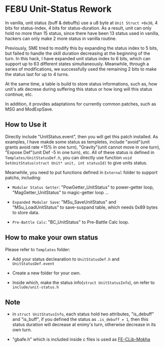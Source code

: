 # FE8U Unit-Status Rework

In vanilla, unit status (buff & debuffs) use a u8 byte at `Unit Struct +0x30`, 4 bits for status-index, 4 bits for status-duration. As a result, unit can only hold no more than 15 status, since there have been 13 status used in vanilla, hackers can only make 2 more status in vanilla routine.

Previously, SME tried to modify this by expanding the status index to 5 bits, but failed to handle the skill duration decreasing at the beginning of the turn. In this hack, I have expanded unit status index to 6 bits, which can support up to 63 different states simultaneously. Meanwhile, through a series of modifications, we successfully used the remaining 2 bits to make the status last for up to 4 turns.

At the same time, a table is build to store status informations, such as, how unit's atk decrese during suffering this status or how long will this status continue, etc.

In addition, it provides adaptations for currently common patches, such as MSG and ModExpSave.


## How to Use it

Directly include "UnitStatus.event", then you will get this patch installed. As examples, I have makde some status as templetes, include "avoid"(unit grants avoid rate +15% in one turn), "Gravity"(unit cannot move in one turn), "Expose Def"(unit Def -5 in one turn), etc. All of these status is defined in `Templates/UnitStatusDef.h`, you can directly use function `void SetUnitStatus(struct Unit* unit, int statusId)` to give units status.

Meanwhile, you need to put functions defined in `External` folder to support patchs, including:

- `Modular Status Getter`: "PowGetter_UnitStatus" to power-getter loop, "MagGetter_UnitStatus" to magic-getter loop ...

- `Expanded Modular Save`: "MSu_SaveUnitStatus" and "MSu_LoadUnitStatus" to save-suspand table, which needs 0x89 bytes to store data.

- `Pre-Battle Calc`: "BC_UnitStatus" to Pre-Battle Calc loop.

## How to make your own status

Please refer to `Templates` folder:

- Add your status declearation to `UnitStatusDef.h` and `UnitStatusDef.event`

- Create a new folder for your own.

- Inside which, make the status info(`struct UnitStatusInfo`), on refer to `include/unit-status.h`


## Note

- in `struct UnitStatusInfo`, each status hold two attributes, "is_debuff" and "is_buff", if you defined the status as `.is_debuff = 1`, then this status duration will decrease at enimy's turn, otherwise decrease in its own turn.

- "gbafe.h" which is included inside c files is used as [FE-CLib-Mokha](https://github.com/MokhaLeee/FE-CLib-Mokha)